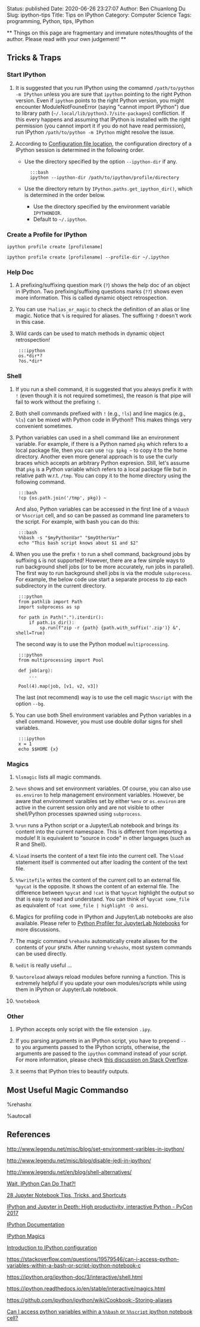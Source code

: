 Status: published
Date: 2020-06-26 23:27:07
Author: Ben Chuanlong Du
Slug: ipython-tips
Title: Tips on IPython
Category: Computer Science
Tags: programming, Python, tips, IPython

**
Things on this page are
fragmentary and immature notes/thoughts of the author.
Please read with your own judgement!
**

## Tricks & Traps 

### Start IPython

1. It is suggested that you run IPython using the comamnd `/path/to/python -m IPython`
    unless you are sure that `ipython` pointing to the right Python version.
    Even if `ipython` points to the right Python version,
    you might encounter ModuleNotFouneError (saying "cannot import IPython")
    due to library path (`~/.local/lib/python3.7/site-packages`) confliction. 
    If this every happens
    and assuming that IPython is installed with the right permission 
    (you cannot import it if you do not have read permission), 
    run IPython `/path/to/python -m IPython` might resolve the issue.

2. According to [Configuration file location](https://ipython.readthedocs.io/en/stable/development/config.html#configuration-file-location),
    the configuration directory of a IPython session is determined in the following order.

    - Use the directory specified by the option `--ipython-dir` if any.

            :::bash
            ipython --ipython-dir /path/to/ipython/profile/directory

    - Use the directory return by `IPython.paths.get_ipython_dir()`,
        which is determined in the order below. 
        - Use the directory specified by the environment variable `IPYTHONDIR`.
        - Default to `~/.ipython`.

### Create a Profile for IPython

    ipython profile create [profilename]

    ipython profile create [profilename] --profile-dir ~/.ipython

### Help Doc

1. A prefixing/suffixing question mark (`?`) shows the help doc of an object in IPython.
    Two prefixing/suffixing questions marks (`??`) shows even more information. 
    This is called dynamic object retrospection.

2. You can use `?%alias_or_magic` to check the definition of an alias or line magic.
    Notice that `%` is required for aliases. 
    The suffixing `?` doesn't work in this case.

3. Wild cards can be used to match methods in dynamic object retrospection!

        :::ipython
        os.*dir*?
        ?os.*dir*

### Shell 

1. If you run a shell command, 
    it is suggested that you always prefix it with `!` 
    (even though it is not required sometimes),
    the reason is that pipe will fail to work without the prefixing `!`.

2. Both shell commands prefixed with `!` (e.g., `!ls`) and line magics (e.g., `%ls`) 
    can be mixed with Python code in IPython!!
    This makes things very convenient sometimes.

2. Python variables can used in a shell command like an environment variable. 
    For example, 
	if there is a Python named `pkg` which refers to a local package file,
	then you can use `!cp $pkg ~` to copy it to the home directory. 
	Another even more general approach is to use the curly braces
	which accepts an arbitrary Python expresion.
	Still, 
	let's assume that `pkg` is a Python variable which refers to a local package file 
	but in relative path w.r.t. `/tmp`.
	You can copy it to the home directory using the following command.

        :::bash
		!cp {os.path.join('/tmp', pkg)} ~

    And also, 
    Python variables can be accessed in the first line 
    of a `%%bash` or `%%script` cell, 
    and so can be passed as command line parameters to the script. 
    For example, with bash you can do this:

        :::bash
        %%bash -s "$myPythonVar" "$myOtherVar"
        echo "This bash script knows about $1 and $2"

3. When you use the prefix `!` to run a shell command,
    background jobs by suffixing `&` is not supported!
    However, 
    there are a few simple ways to run background shell jobs 
    (or to be more accurately, run jobs in parallel).
    The first way to run background shell jobs is via the module `subprocess`. 
    For example, 
    the below code use start a separate process to zip each subdirectory 
    in the current directory.

        :::python
        from pathlib import Path
        import subprocess as sp

        for path in Path(".").iterdir():
            if path.is_dir():
                sp.run(f"zip -r {path} {path.with_suffix('.zip')} &", shell=True)

    The second way is to use the Python moduel `multiprocessing`. 
    
        :::python
        from multiprocessing import Pool
        
        def job(arg):
            ...

        Pool(4).map(job, [v1, v2, v3])

    The last (not recommend) way is to use the cell magic `%%script` with the option `--bg`.

4. You can use both Shell environment variables and Python variables in a shell command.
    However, 
    you must use double dollar signs for shell variables.

        :::ipython
        x = 1
        echo $$HOME {x}

### Magics

1. `%lsmagic` lists all magic commands.

2. `%evn` shows and set environment variables.
    Of course, 
    you can also use `os.environ` to help management environment variables.
    However, 
    be aware that environment varaibles set by either `%env` or `os.environ` 
    are active in the current session only
    and are not visible to other shell/Python processes spawned using `subprocess`.

3. `%run` runs a Python script or a Jupyter/Lab notebook 
    and brings its content into the current namespace.
    This is different from importing a module!
    It is equivalent to "source in code" in other languages (such as R and Shell).

4. `%load` inserts the content of a text file into the current cell.
    The `%load` statement itself is commented out after loading the content of the text file.

5. `%%writefile` writes the content of the current cell to an external file.
    `%pycat` is the opposite. 
    It shows the content of an external file. 
    The difference between `%pycat` and `!cat` is that `%pycat` highlight the output so that is easy to read and understand.
    You can think of `%pycat some_file` as equivalent of `!cat some_file | highlight -O ansi`.

6. Magics for profiling code in IPython and Jupyter/Lab notebooks are also available.
    Please refer to
    [Python Profiler for JupyterLab Notebooks](http://www.legendu.net/misc/blog/python-profile-notebook/)
    for more discussions.

2. The magic command `%rehashx` automatically create aliases for the contents of your `$PATH`.
    After running `%rehashx`,
    most system commands can be used directly.

3. `%edit` is really useful ...

4. `%autoreload` always reload modules before running a function.
    This is extremely helpful if you update your own modules/scripts 
    while using them in IPython or Jupyter/Lab notebook.

4. `%notebook`

### Other

1. IPython accepts only script with the file extension `.ipy`.

2. If you parsing arguments in an IPython script, 
    you have to prepend `-- ` to you arguments passed to the IPython scripts,
    otherwise,
    the arguments are passed to the `ipython` command instead of your script.
    For more information,
    please check [this discussion on Stack Overflow](https://stackoverflow.com/questions/22631845/how-to-pass-command-line-arguments-to-ipython).

3. it seems that IPython tries to beautify outputs.

## Most Useful Magic Commandso

%rehashx

%autocall

## References

http://www.legendu.net/misc/blog/set-environment-varibles-in-ipython/

http://www.legendu.net/misc/blog/disable-jedi-in-ipython/

http://www.legendu.net/en/blog/shell-alternatives/

[Wait, IPython Can Do That?!](https://ep2019.europython.eu/media/conference/slides/cBeHNyZ-wait-ipython-can-do-that.pdf)

[​​​​28 Jupyter Notebook Tips, Tricks, and Shortcuts](https://www.dataquest.io/blog/jupyter-notebook-tips-tricks-shortcuts/)

[IPython and Jupyter in Depth: High productivity, interactive Python - PyCon 2017](https://www.youtube.com/watch?v=VQBZ2MqWBZI)

[IPython Documentation](https://ipython.readthedocs.io/en/stable/index.html)

[IPython Magics](https://ipython.readthedocs.io/en/stable/interactive/magics.html)

[Introduction to IPython configuration](https://ipython.readthedocs.io/en/stable/config/intro.html)

https://stackoverflow.com/questions/19579546/can-i-access-python-variables-within-a-bash-or-script-ipython-notebook-c

https://ipython.org/ipython-doc/3/interactive/shell.html

https://ipython.readthedocs.io/en/stable/interactive/magics.html

https://github.com/ipython/ipython/wiki/Cookbook:-Storing-aliases

[Can I access python variables within a `%%bash` or `%%script` ipython notebook cell?](https://stackoverflow.com/questions/19579546/can-i-access-python-variables-within-a-bash-or-script-ipython-notebook-c)